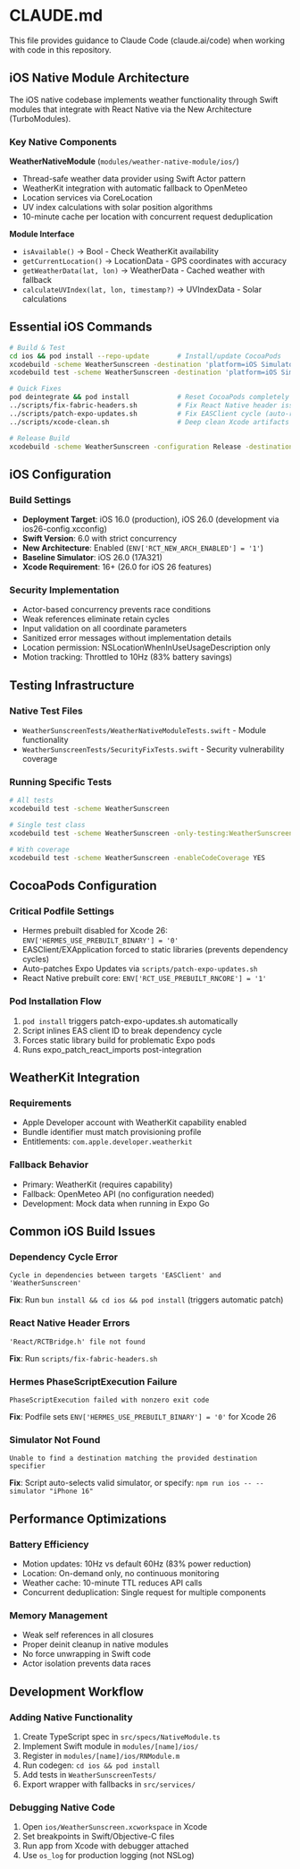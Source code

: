 # CLAUDE.md

This file provides guidance to Claude Code (claude.ai/code) when working with code in this repository.

## iOS Native Module Architecture

The iOS native codebase implements weather functionality through Swift modules that integrate with React Native via the New Architecture (TurboModules).

### Key Native Components

**WeatherNativeModule** (`modules/weather-native-module/ios/`)
- Thread-safe weather data provider using Swift Actor pattern
- WeatherKit integration with automatic fallback to OpenMeteo
- Location services via CoreLocation
- UV index calculations with solar position algorithms
- 10-minute cache per location with concurrent request deduplication

**Module Interface**
- `isAvailable()` → Bool - Check WeatherKit availability
- `getCurrentLocation()` → LocationData - GPS coordinates with accuracy
- `getWeatherData(lat, lon)` → WeatherData - Cached weather with fallback
- `calculateUVIndex(lat, lon, timestamp?)` → UVIndexData - Solar calculations

## Essential iOS Commands

```bash
# Build & Test
cd ios && pod install --repo-update       # Install/update CocoaPods
xcodebuild -scheme WeatherSunscreen -destination 'platform=iOS Simulator,name=iPhone 15' build
xcodebuild test -scheme WeatherSunscreen -destination 'platform=iOS Simulator,name=iPhone 15'

# Quick Fixes
pod deintegrate && pod install            # Reset CocoaPods completely
../scripts/fix-fabric-headers.sh          # Fix React Native header issues
../scripts/patch-expo-updates.sh          # Fix EASClient cycle (auto-runs in Podfile)
../scripts/xcode-clean.sh                 # Deep clean Xcode artifacts

# Release Build
xcodebuild -scheme WeatherSunscreen -configuration Release -destination generic/platform=iOS archive
```

## iOS Configuration

### Build Settings
- **Deployment Target**: iOS 16.0 (production), iOS 26.0 (development via ios26-config.xcconfig)
- **Swift Version**: 6.0 with strict concurrency
- **New Architecture**: Enabled (`ENV['RCT_NEW_ARCH_ENABLED'] = '1'`)
- **Baseline Simulator**: iOS 26.0 (17A321)
- **Xcode Requirement**: 16+ (26.0 for iOS 26 features)

### Security Implementation
- Actor-based concurrency prevents race conditions
- Weak references eliminate retain cycles
- Input validation on all coordinate parameters
- Sanitized error messages without implementation details
- Location permission: NSLocationWhenInUseUsageDescription only
- Motion tracking: Throttled to 10Hz (83% battery savings)

## Testing Infrastructure

### Native Test Files
- `WeatherSunscreenTests/WeatherNativeModuleTests.swift` - Module functionality
- `WeatherSunscreenTests/SecurityFixTests.swift` - Security vulnerability coverage

### Running Specific Tests
```bash
# All tests
xcodebuild test -scheme WeatherSunscreen

# Single test class
xcodebuild test -scheme WeatherSunscreen -only-testing:WeatherSunscreenTests/SecurityFixTests

# With coverage
xcodebuild test -scheme WeatherSunscreen -enableCodeCoverage YES
```

## CocoaPods Configuration

### Critical Podfile Settings
- Hermes prebuilt disabled for Xcode 26: `ENV['HERMES_USE_PREBUILT_BINARY'] = '0'`
- EASClient/EXApplication forced to static libraries (prevents dependency cycles)
- Auto-patches Expo Updates via `scripts/patch-expo-updates.sh`
- React Native prebuilt core: `ENV['RCT_USE_PREBUILT_RNCORE'] = '1'`

### Pod Installation Flow
1. `pod install` triggers patch-expo-updates.sh automatically
2. Script inlines EAS client ID to break dependency cycle
3. Forces static library build for problematic Expo pods
4. Runs expo_patch_react_imports post-integration

## WeatherKit Integration

### Requirements
- Apple Developer account with WeatherKit capability enabled
- Bundle identifier must match provisioning profile
- Entitlements: `com.apple.developer.weatherkit`

### Fallback Behavior
- Primary: WeatherKit (requires capability)
- Fallback: OpenMeteo API (no configuration needed)
- Development: Mock data when running in Expo Go

## Common iOS Build Issues

### Dependency Cycle Error
```
Cycle in dependencies between targets 'EASClient' and 'WeatherSunscreen'
```
**Fix**: Run `bun install && cd ios && pod install` (triggers automatic patch)

### React Native Header Errors
```
'React/RCTBridge.h' file not found
```
**Fix**: Run `scripts/fix-fabric-headers.sh`

### Hermes PhaseScriptExecution Failure
```
PhaseScriptExecution failed with nonzero exit code
```
**Fix**: Podfile sets `ENV['HERMES_USE_PREBUILT_BINARY'] = '0'` for Xcode 26

### Simulator Not Found
```
Unable to find a destination matching the provided destination specifier
```
**Fix**: Script auto-selects valid simulator, or specify: `npm run ios -- --simulator "iPhone 16"`

## Performance Optimizations

### Battery Efficiency
- Motion updates: 10Hz vs default 60Hz (83% power reduction)
- Location: On-demand only, no continuous monitoring
- Weather cache: 10-minute TTL reduces API calls
- Concurrent deduplication: Single request for multiple components

### Memory Management
- Weak self references in all closures
- Proper deinit cleanup in native modules
- No force unwrapping in Swift code
- Actor isolation prevents data races

## Development Workflow

### Adding Native Functionality
1. Create TypeScript spec in `src/specs/NativeModule.ts`
2. Implement Swift module in `modules/[name]/ios/`
3. Register in `modules/[name]/ios/RNModule.m`
4. Run codegen: `cd ios && pod install`
5. Add tests in `WeatherSunscreenTests/`
6. Export wrapper with fallbacks in `src/services/`

### Debugging Native Code
1. Open `ios/WeatherSunscreen.xcworkspace` in Xcode
2. Set breakpoints in Swift/Objective-C files
3. Run app from Xcode with debugger attached
4. Use `os_log` for production logging (not NSLog)